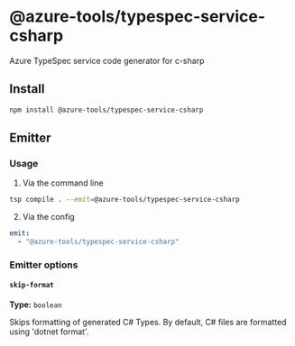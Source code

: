 # @azure-tools/typespec-service-csharp

Azure TypeSpec service code generator for c-sharp

## Install

```bash
npm install @azure-tools/typespec-service-csharp
```

## Emitter

### Usage

1. Via the command line

```bash
tsp compile . --emit=@azure-tools/typespec-service-csharp
```

2. Via the config

```yaml
emit:
  - "@azure-tools/typespec-service-csharp"
```

### Emitter options

#### `skip-format`

**Type:** `boolean`

Skips formatting of generated C# Types. By default, C# files are formatted using 'dotnet format'.
